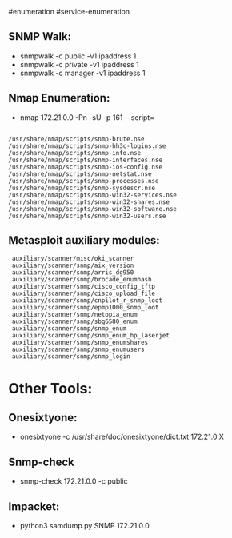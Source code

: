 #enumeration #service-enumeration
## SNMP Walk: 


- snmpwalk -c public -v1 ipaddress 1
- snmpwalk -c private -v1 ipaddress 1
- snmpwalk -c manager -v1 ipaddress 1


## Nmap Enumeration: 

- nmap 172.21.0.0 -Pn -sU -p 161 --script=

```

/usr/share/nmap/scripts/snmp-brute.nse
/usr/share/nmap/scripts/snmp-hh3c-logins.nse
/usr/share/nmap/scripts/snmp-info.nse
/usr/share/nmap/scripts/snmp-interfaces.nse
/usr/share/nmap/scripts/snmp-ios-config.nse
/usr/share/nmap/scripts/snmp-netstat.nse
/usr/share/nmap/scripts/snmp-processes.nse
/usr/share/nmap/scripts/snmp-sysdescr.nse
/usr/share/nmap/scripts/snmp-win32-services.nse
/usr/share/nmap/scripts/snmp-win32-shares.nse
/usr/share/nmap/scripts/snmp-win32-software.nse
/usr/share/nmap/scripts/snmp-win32-users.nse
```


## Metasploit auxiliary modules: 
```
 auxiliary/scanner/misc/oki_scanner                                    
 auxiliary/scanner/snmp/aix_version                                   
 auxiliary/scanner/snmp/arris_dg950                                   
 auxiliary/scanner/snmp/brocade_enumhash                               
 auxiliary/scanner/snmp/cisco_config_tftp                               
 auxiliary/scanner/snmp/cisco_upload_file                              
 auxiliary/scanner/snmp/cnpilot_r_snmp_loot                             
 auxiliary/scanner/snmp/epmp1000_snmp_loot                             
 auxiliary/scanner/snmp/netopia_enum                                    
 auxiliary/scanner/snmp/sbg6580_enum                                 
 auxiliary/scanner/snmp/snmp_enum                                 
 auxiliary/scanner/snmp/snmp_enum_hp_laserjet                           
 auxiliary/scanner/snmp/snmp_enumshares                                
 auxiliary/scanner/snmp/snmp_enumusers                                 
 auxiliary/scanner/snmp/snmp_login                                     
```

# Other Tools:
## Onesixtyone: 

- onesixtyone -c /usr/share/doc/onesixtyone/dict.txt 172.21.0.X

## Snmp-check

- snmp-check 172.21.0.0 -c public

## Impacket: 

- python3 samdump.py SNMP 172.21.0.0
